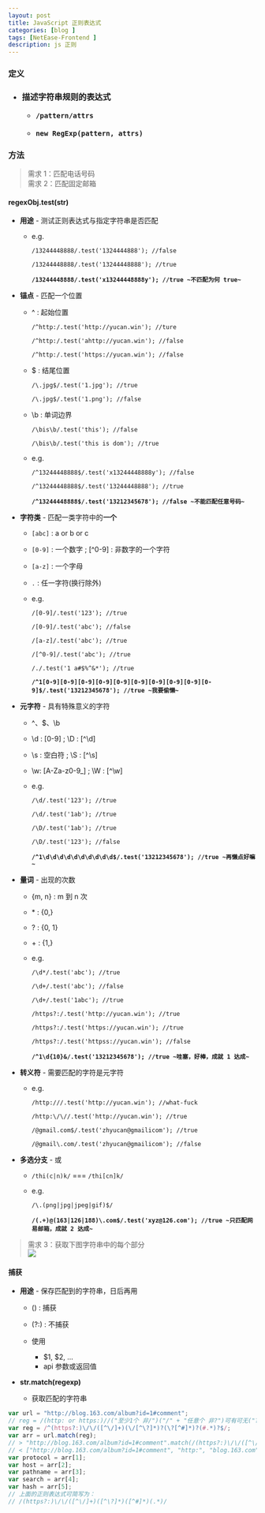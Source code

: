 ```yaml
---
layout: post
title: JavaScript 正则表达式
categories: [blog ]
tags: [NetEase-Frontend ]
description: js 正则
---
```


<h3>定义<h3> 

* 描述字符串规则的表达式
    - `/pattern/attrs`
    
    - `new RegExp(pattern, attrs)`

### 方法

> 需求 1：匹配电话号码  
> 需求 2：匹配固定邮箱

#### **regexObj.test(str)**

* **用途** - 测试正则表达式与指定字符串是否匹配
  - e.g.
    
     `/13244448888/.test('1324444888'); //false`
      
     `/13244448888/.test('13244448888'); //true`
      
     **`/13244448888/.test('x13244448888y'); //true ~不匹配为何 true~`**
      
* **锚点** - 匹配一个位置     

  - ^ : 起始位置
            
     `/^http:/.test('http://yucan.win'); //ture`
              
     `/^http:/.test('ahttp://yucan.win'); //false`
              
     `/^http:/.test('https://yucan.win'); //false`
              
  - $ : 结尾位置
            
     `/\.jpg$/.test('1.jpg'); //true`
              
     `/\.jpg$/.test('1.png'); //false`
              
  - \b : 单词边界
            
     `/\bis\b/.test('this'); //false`
              
     `/\bis\b/.test('this is dom'); //true`
        
  - e.g.
          
     `/^13244448888$/.test('x13244448888y'); //false`
      
     `/^13244448888$/.test('13244448888'); //true`
        
     **`/^13244448888$/.test('13212345678'); //false ~不能匹配任意号码~`**
          
          
* **字符类** - 匹配一类字符中的**一个**
    
  - `[abc]` : a or b or c
       
  - `[0-9]` : 一个数字 ; [^0-9] : 非数字的一个字符
       
  - `[a-z]` : 一个字母
       
  - `.` : 任一字符(换行除外)
       
  - e.g. 
       
     `/[0-9]/.test('123'); //true`
         
     `/[0-9]/.test('abc'); //false`
         
     `/[a-z]/.test('abc'); //true`
         
     `/[^0-9]/.test('abc'); //true`
         
     `/./.test('1 a#$%^&*'); //true`
         
     **`/^1[0-9][0-9][0-9][0-9][0-9][0-9][0-9][0-9][0-9][0-9]$/.test('13212345678'); //true ~我要偷懒~`**
         
* **元字符** - 具有特殊意义的字符
    
  - ^、$、\b
       
  - \d : [0-9] ; \D : [^\d]
       
  - \s : 空白符 ; \S : [^\s]
       
  - \w: [A-Za-z0-9_] ; \W : [^\w]
       
  - e.g. 
       
     `/\d/.test('123'); //true`
         
     `/\d/.test('1ab'); //true`
         
     `/\D/.test('1ab'); //true`
         
     `/\D/.test('123'); //false`
         
     **`/^1\d\d\d\d\d\d\d\d\d\d$/.test('13212345678'); //true ~再懒点好嘛~`**
         
* **量词** - 出现的次数
    
  - {m, n} : m 到 n 次
       
  - \* : {0,}
       
  - ? : {0, 1}
       
  - \+ : {1,}
       
  - e.g.
       
     `/\d*/.test('abc'); //true`
         
     `/\d+/.test('abc'); //false`
         
     `/\d+/.test('1abc'); //true`
         
     `/https?:/.test('http://yucan.win'); //true`
         
     `/https?:/.test('https://yucan.win'); //true`
         
     `/https?:/.test('httpss://yucan.win'); //false`
         
     **`/^1\d{10}&/.test('13212345678'); //true ~哇塞，好棒，成就 1 达成~`**
         
* **转义符** - 需要匹配的字符是元字符
    
  - e.g.
       
     `/http:///.test('http://yucan.win'); //what-fuck`
         
     `/http:\/\//.test('http://yucan.win'); //true`
         
     `/@gmail.com$/.test('zhyucan@gmailicom'); //true`
         
     `/@gmail\.com/.test('zhyucan@gmailicom'); //false`
     
* **多选分支** - 或

  - `/thi(c|n)k/` === `/thi[cn]k/`

  - e.g.

     `/\.(png|jpg|jpeg|gif)$/`

     **`/(.+)@(163|126|188)\.com$/.test('xyz@126.com'); //true ~只匹配网易邮箱，成就 2 达成~`**
         

> 需求 3：获取下图字符串中的每个部分  
> ![](http://o7v1v0rr4.bkt.clouddn.com/url.png)


#### **捕获**

* **用途** - 保存匹配到的字符串，日后再用

  - () : 捕获

  - (?:) : 不捕获

  - 使用
     - $1, $2, ...
     - api 参数或返回值 
      
* **str.match(regexp)**

  - 获取匹配的字符串
  
```js
var url = "http://blog.163.com/album?id=1#comment";
// reg = /(http: or https:)//("至少1个 非/")("/" + "任意个 非?")可有可无("?" + "任意个 非#")可有可无("#" + "任意个 任意字符")可有可无/;
var reg = /^(https?:)\/\/([^\/]+)(\/[^\?]*)?(\?[^#]*)?(#.*)?$/;
var arr = url.match(reg);
// > "http://blog.163.com/album?id=1#comment".match(/(https?:)\/\/([^\/]+)(\/[^\?]*)?(\?[^#]*)?(#.*)?/);
// < ["http://blog.163.com/album?id=1#comment", "http:", "blog.163.com", "/album", "?id=1", "#comment"] 
var protocol = arr[1];
var host = arr[2];
var pathname = arr[3];
var search = arr[4];
var hash = arr[5];
// 上面的正则表达式可简写为：
// /(https?:)\/\/([^\/]+)([^\?]*)([^#]*)(.*)/
```


	
  
  

    
    